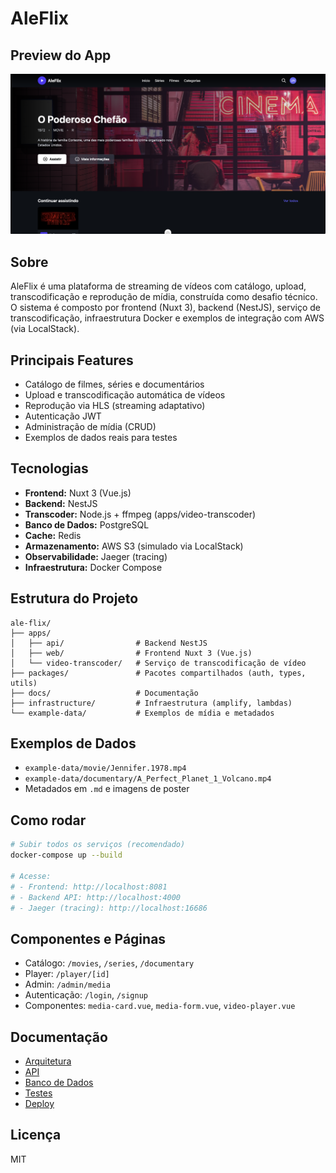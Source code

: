 # AleFlix

## Preview do App

![Preview do App](./docs/assets/app.png)

## Sobre

AleFlix é uma plataforma de streaming de vídeos com catálogo, upload, transcodificação e reprodução de mídia, construída como desafio técnico. O sistema é composto por frontend (Nuxt 3), backend (NestJS), serviço de transcodificação, infraestrutura Docker e exemplos de integração com AWS (via LocalStack).

## Principais Features

- Catálogo de filmes, séries e documentários
- Upload e transcodificação automática de vídeos
- Reprodução via HLS (streaming adaptativo)
- Autenticação JWT
- Administração de mídia (CRUD)
- Exemplos de dados reais para testes

## Tecnologias

- **Frontend:** Nuxt 3 (Vue.js)
- **Backend:** NestJS
- **Transcoder:** Node.js + ffmpeg (apps/video-transcoder)
- **Banco de Dados:** PostgreSQL
- **Cache:** Redis
- **Armazenamento:** AWS S3 (simulado via LocalStack)
- **Observabilidade:** Jaeger (tracing)
- **Infraestrutura:** Docker Compose

## Estrutura do Projeto

```
ale-flix/
├── apps/
│   ├── api/                # Backend NestJS
│   ├── web/                # Frontend Nuxt 3 (Vue.js)
│   └── video-transcoder/   # Serviço de transcodificação de vídeo
├── packages/               # Pacotes compartilhados (auth, types, utils)
├── docs/                   # Documentação
├── infrastructure/         # Infraestrutura (amplify, lambdas)
└── example-data/           # Exemplos de mídia e metadados
```

## Exemplos de Dados

- `example-data/movie/Jennifer.1978.mp4`
- `example-data/documentary/A_Perfect_Planet_1_Volcano.mp4`
- Metadados em `.md` e imagens de poster

## Como rodar

```bash
# Subir todos os serviços (recomendado)
docker-compose up --build

# Acesse:
# - Frontend: http://localhost:8081
# - Backend API: http://localhost:4000
# - Jaeger (tracing): http://localhost:16686
```

## Componentes e Páginas

- Catálogo: `/movies`, `/series`, `/documentary`
- Player: `/player/[id]`
- Admin: `/admin/media`
- Autenticação: `/login`, `/signup`
- Componentes: `media-card.vue`, `media-form.vue`, `video-player.vue`

## Documentação

- [Arquitetura](./docs/architecture/README.md)
- [API](./docs/api/README.md)
- [Banco de Dados](./docs/database/README.md)
- [Testes](./docs/testing/README.md)
- [Deploy](./docs/deployment/README.md)

## Licença

MIT
